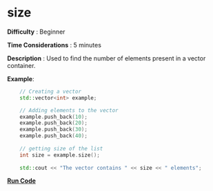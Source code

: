 # size

**Difficulty** : Beginner

**Time Considerations** : 5 minutes

**Description** : Used to find the number of elements present in a vector container.

**Example**:
```cpp
    // Creating a vector
    std::vector<int> example;

    // Adding elements to the vector
    example.push_back(10); 
    example.push_back(20); 
    example.push_back(30); 
    example.push_back(40); 
  
    // getting size of the list 
    int size = example.size(); 
  
    std::cout << "The vector contains " << size << " elements"; 
```
**[Run Code]( https://rextester.com/FLGXD19090)**